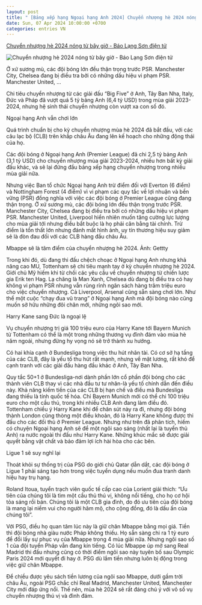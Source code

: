 ```yaml
---
layout: post
title: " [Bảng xếp hạng Ngoại hạng Anh 2024] Chuyển nhượng hè 2024 nóng từ bây giờ - Báo Lạng Sơn điện tử"
date: Sun, 07 Apr 2024 10:00:00 +0700
categories: entries VN
---
```

[Chuyển nhượng hè 2024 nóng từ bây giờ - Báo Lạng Sơn điện tử](https://baolangson.vn/chuyen-nhuong-he-2024-nong-tu-bay-gio-5004798.html)

![Chuyển nhượng hè 2024 nóng từ bây giờ - Báo Lạng Sơn điện tử](https://mediabls.mediatech.vn/upload/image/202404/thumbnail/450350_ab6403661827389a6d3306d67d24e665.jpg)

Ở xứ sương mù, các đội bóng lớn đều thận trọng trước PSR. Manchester City, Chelsea đang bị điều tra bởi có những dấu hiệu vi phạm PSR. Manchester United, ...

Chi tiêu chuyển nhượng từ các giải đấu “Big Five” ở Anh, Tây Ban Nha, Italy, Đức và Pháp đã vượt quá 5 tỷ bảng Anh (6,4 tỷ USD) trong mùa giải 2023-2024, nhưng hệ sinh thái chuyển nhượng còn vượt xa con số đó.

Ngoại hạng Anh vẫn chơi lớn

Quá trình chuẩn bị cho kỳ chuyển nhượng mùa hè 2024 đã bắt đầu, với các câu lạc bộ (CLB) trên khắp châu Âu đang lên kế hoạch cho những động thái của họ.

Các đội bóng ở Ngoại hạng Anh (Premier League) đã chi 2,5 tỷ bảng Anh (3,1 tỷ USD) cho chuyển nhượng mùa giải 2023-2024, nhiều hơn bất kỳ giải đấu khác, và sẽ lại đứng đầu bảng xếp hạng chuyển nhượng trong nhiều mùa giải nữa.

Nhưng việc Ban tổ chức Ngoại hạng Anh trừ điểm đối với Everton (6 điểm) và Nottingham Forest (4 điểm) vì vi phạm các quy tắc về lợi nhuận và bền vững (PSR) đồng nghĩa với việc các đội bóng ở Premier League cũng đang thận trọng. Ở xứ sương mù, các đội bóng lớn đều thận trọng trước PSR. Manchester City, Chelsea đang bị điều tra bởi có những dấu hiệu vi phạm PSR. Manchester United, Liverpool hiển nhiên muốn tăng cường lực lượng cho mùa giải tới nhưng điều bắt buộc là họ phải cân bằng tài chính. Trừ điểm là tổn thất lớn nhưng đánh mất hình ảnh, uy tín thương hiệu suy giảm sẽ là đòn đau đối với các CLB hàng đầu châu Âu.

Mbappe sẽ là tâm điểm của chuyển nhượng hè 2024. Ảnh: Gettty

Trong khi đó, dù đang thi đấu chệch choạc ở Ngoại hạng Anh nhưng khả năng cao MU, Tottenham sẽ chi tiêu mạnh tay ở kỳ chuyển nhượng hè 2024. Giới chủ Mỹ hiếm khi từ chối các yêu cầu về chuyển nhượng từ chiến lược gia Erik ten Hag. Lạ chăng là Man Xanh, Chelsea dù đang bị điều tra có hay không vi phạm PSR nhưng vẫn rủng rỉnh ngân sách hàng trăm triệu euro cho việc chuyển nhượng. Cả Liverpool, Arsenal cũng sẵn sàng chơi lớn. Như thể một cuộc “chạy đua vũ trang” ở Ngoại hạng Anh mà đội bóng nào cũng muốn sở hữu những đôi chân mới, những ngôi sao mới.

Harry Kane sang Đức là ngoại lệ

Vụ chuyển nhượng trị giá 100 triệu euro của Harry Kane tới Bayern Munich từ Tottenham có thể là một trong những thương vụ đình đám vào mùa hè năm ngoái, nhưng đừng hy vọng nó sẽ trở thành xu hướng.

Có hai khía cạnh ở Bundesliga trong việc thu hút nhân tài. Có cơ sở hạ tầng của các CLB, đây là yếu tố thu hút rất mạnh, nhưng về mặt lương, rất khó để cạnh tranh với các giải đấu hàng đầu khác ở Anh, Tây Ban Nha.

Quy tắc 50+1 ở Bundesliga-nơi dành phần lớn cổ phần đội bóng cho các thành viên CLB thay vì các nhà đầu tư tư nhân-là yếu tố chính dẫn đến điều này. Khả năng kiếm tiền của các CLB bị hạn chế và điều mà Bundesliga đang thiếu là tính quốc tế hóa. Chỉ Bayern Munich mới có thể chi 100 triệu euro cho một cầu thủ, trong khi nhiều CLB Anh đang làm điều đó. Tottenham chiều ý Harry Kane khi để chân sút này ra đi, nhưng đội bóng thành London cũng thòng một điều khoản, đó là Harry Kane không được thi đấu cho các đối thủ ở Premier League. Nhưng như trên đã phân tích, hiếm có chuyện Ngoại hạng Anh sẽ để một ngôi sao sáng (nhất lại là tuyển thủ Anh) ra nước ngoài thi đấu như Harry Kane. Những khúc mắc sẽ được giải quyết bằng vật chất và bảo đảm lợi ích hài hòa cho các bên.

Ligue 1 sẽ suy nghĩ lại

Thoát khỏi sự thống trị của PSG do giới chủ Qatar dẫn dắt, các đội bóng ở Ligue 1 phải sáng tạo hơn trong việc tuyển dụng nếu muốn đua tranh danh hiệu hay trụ hạng.

Roland Itoua, tuyển trạch viên quốc tế cấp cao của Lorient giải thích: “Ưu tiên của chúng tôi là tìm một cầu thủ thú vị, không nổi tiếng, cho họ cơ hội tỏa sáng rồi bán. Chúng tôi là một CLB gia đình, do đó ưu tiên của đội bóng là mang lại niềm vui cho người hâm mộ, cho cộng đồng, đó là dấu ấn của chúng tôi”.

Với PSG, điều họ quan tâm lúc này là giữ chân Mbappe bằng mọi giá. Tiền thì đội bóng nhà giàu nước Pháp không thiếu. Họ sẵn sàng chi ra 1 tỷ euro để đổi lấy sự phục vụ của Mbappe trong 4 mùa giải nữa. Nhưng ngôi sao số 1 của đội tuyển Pháp vẫn đang kín tiếng. Có lúc Mbappe úp mở sang Real Madrid thi đấu nhưng cũng có thời điểm ngôi sao này tuyên bố sau Olympic Paris 2024 mới quyết đi hay ở. PSG dù lắm tiền nhưng luôn bị động trong việc giữ chân Mbappe.

Để chiều được yêu sách tiền lương của ngôi sao Mbappe, dưới gầm trời châu Âu, ngoài PSG chắc chỉ Real Madrid, Manchester United, Manchester City mới đáp ứng nổi. Thế nên, mùa hè 2024 sẽ rất đáng chú ý với vô số vụ chuyển nhượng thú vị và đình đám.

